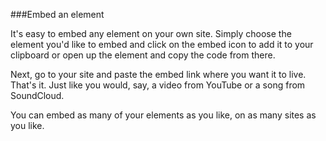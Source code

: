###Embed an element

It's easy to embed any element on your own site. Simply choose the element you'd like to embed and click on the embed icon <i class="icon icon-share"></i> to add it to your clipboard or open up the element and copy the code from there.

Next, go to your site and paste the embed link where you want it to live. That's it. Just like you would, say, a video from YouTube or a song from SoundCloud.  

You can embed as many of your elements as you like, on as many sites as you like. 


